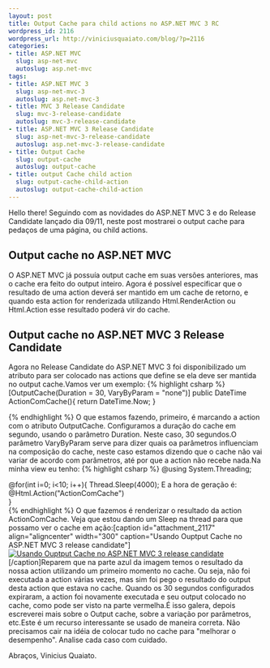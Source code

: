 ```yaml
--- 
layout: post
title: Output Cache para child actions no ASP.NET MVC 3 RC
wordpress_id: 2116
wordpress_url: http://viniciusquaiato.com/blog/?p=2116
categories: 
- title: ASP.NET MVC
  slug: asp-net-mvc
  autoslug: asp.net-mvc
tags: 
- title: ASP.NET MVC 3
  slug: asp-net-mvc-3
  autoslug: asp.net-mvc-3
- title: MVC 3 Release Candidate
  slug: mvc-3-release-candidate
  autoslug: mvc-3-release-candidate
- title: ASP.NET MVC 3 Release Candidate
  slug: asp-net-mvc-3-release-candidate
  autoslug: asp.net-mvc-3-release-candidate
- title: Output Cache
  slug: output-cache
  autoslug: output-cache
- title: output Cache child action
  slug: output-cache-child-action
  autoslug: output-cache-child-action
---
```

Hello there! Seguindo com as novidades do ASP.NET MVC 3 e do Release Candidate lançado dia 09/11, neste post mostrarei o output cache para pedaços de uma página, ou child actions.

## Output cache no ASP.NET MVC
O ASP.NET MVC já possuía output cache em suas versões anteriores, mas o cache era feito do output inteiro. Agora é possível especificar que o resultado de uma action deverá ser mantido em um cache de retorno, e quando esta action for renderizada utilizando Html.RenderAction ou Html.Action esse resultado poderá vir do cache.

## Output cache no ASP.NET MVC 3 Release Candidate
Agora no Release Candidate do ASP.NET MVC 3 foi disponibilizado um atributo para ser colocado nas actions que define se ela deve ser mantida no output cache.Vamos ver um exemplo:
{% highlight csharp %}
[OutputCache(Duration = 30, VaryByParam = "none")]
public DateTime ActionComCache(){
return DateTime.Now;
    }

{% endhighlight %}
O que estamos fazendo, primeiro, é marcando a action com o atributo OutputCache. Configuramos a duração do cache em segundo, usando o parâmetro Duration. Neste caso, 30 segundos.O parâmetro VaryByParam serve para dizer quais oa parâmetros influenciam na composição do cache, neste caso estamos dizendo que o cache não vai variar de acordo com parâmetros, até por que a action não recebe nada.Na minha view eu tenho:
{% highlight csharp %}
@using System.Threading;
    <!DOCTYPE html SYSTEM><html><head>    <title>ActionComCache</title></head><body>    <div>        @for(int i=0;
    i<10;
    i++){            Thread.Sleep(4000);
    <text>E a hora de geração é: @Html.Action("ActionComCache")</text><br />        }
    </div></body></html>
{% endhighlight %}
O que fazemos é renderizar o resultado da action ActionComCache. Veja que estou dando um Sleep na thread para que possamo ver o cache em ação:[caption id="attachment_2117" align="aligncenter" width="300" caption="Usando Ouptput Cache no ASP.NET MVC 3 release candidate"][![Usando Ouptput Cache no ASP.NET MVC 3 release candidate](http://viniciusquaiato.com/images_posts/usando-ouptput-cache-300x271.png "Usando Ouptput Cache no ASP.NET MVC 3 release candidate")](http://viniciusquaiato.com/images_posts/usando-ouptput-cache.png)[/caption]Reparem que na parte azul da imagem temos o resultado da nossa action utilizando um primeiro momento no cache. Ou seja, não foi executada a action várias vezes, mas sim foi pego o resultado do output desta action que estava no cache. Quando os 30 segundos configurados expiraram, a action foi novamente executada e seu output colocado no cache, como pode ser visto na parte vermelha.É isso galera, depois escreverei mais sobre o Output cache, sobre a variação por parâmetros, etc.Este é um recurso interessante se usado de maneira correta. Não precisamos cair na idéia de colocar tudo no cache para "melhorar o desempenho". Analise cada caso com cuidado.

Abraços,
Vinicius Quaiato.
